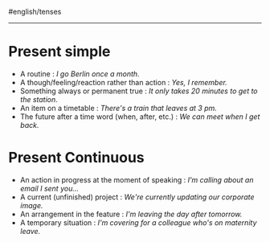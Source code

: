 #english/tenses

---

# Present simple

- A routine : *I go Berlin once a month*.
- A though/feeling/reaction rather than action : *Yes, I remember.*
- Something always or permanent true : *It only takes 20 minutes to get to the station*.
- An item on a timetable : *There's a train that leaves at 3 pm.*
- The future after a time word (when, after, etc.) : *We can meet when I get back.*

# Present Continuous

- An action in progress at the moment of speaking : *I'm calling about an email I sent you...*
- A current (unfinished) project : *We're currently updating our corporate image.* 
- An arrangement in the feature : *I'm leaving the day after tomorrow.*
- A temporary situation : *I'm covering for a colleague who's on maternity leave.*

